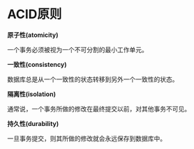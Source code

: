 # ACID原则

**原子性(atomicity)**

一个事务必须被视为一个不可分割的最小工作单元。

**一致性(consistency)**

数据库总是从一个一致性的状态转移到另外一个一致性的状态。

**隔离性(isolation)**

通常说，一个事务所做的修改在最终提交以前，对其他事务不可见。

**持久性(durability)**

一旦事务提交，则其所做的修改就会永远保存到数据库中。